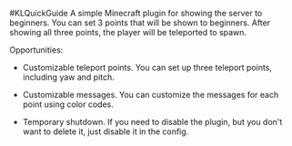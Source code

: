 #KLQuickGuide
A simple Minecraft plugin for showing the server to beginners. 
You can set 3 points that will be shown to beginners. 
After showing all three points, the player will be teleported to spawn.

Opportunities: 
- Customizable teleport points. 
You can set up three teleport points, including yaw and pitch.

- Customizable messages. 
You can customize the messages for each point using color codes. 

- Temporary shutdown. 
If you need to disable the plugin, but you don't want to delete it, just disable it in the config.
